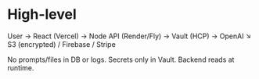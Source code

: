 # High-level
User → React (Vercel) → Node API (Render/Fly) → Vault (HCP) → OpenAI
                                  ↘ S3 (encrypted) / Firebase / Stripe

No prompts/files in DB or logs. Secrets only in Vault. Backend reads at runtime.
